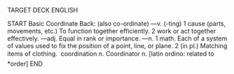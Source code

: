 TARGET DECK
ENGLISH

START
Basic
Coordinate
Back: (also co-ordinate) —v. (-ting) 1 cause (parts, movements, etc.) To function together efficiently. 2 work or act together effectively. —adj. Equal in rank or importance. —n. 1 math. Each of a system of values used to fix the position of a point, line, or plane. 2 (in pl.) Matching items of clothing.  coordination n. Coordinator n. [latin ordino: related to *order]
END

